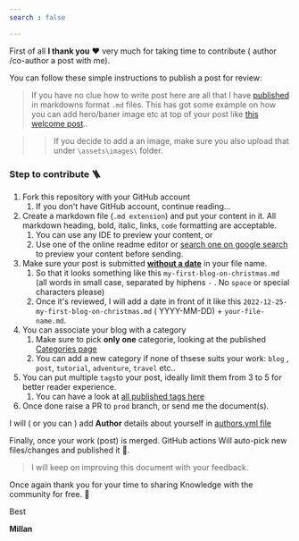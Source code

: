 ```yaml
---
search : false

---
```


First of all **I thank you** ❤️ very much for taking time to contribute ( author /co-author a post with me).

You can follow these simple instructions to publish a post for review:

> If you have no clue how to write post here are all that I have [published](https://github.com/QualityWithMillan/qualitywithmillan.github.io/tree/prod/_posts) in markdowns format `.md` files.
> This has got some example on how you can add hero/baner image etc at top of your post like [this welcome post](https://qualitywithmillan.github.io/welcome.html)..


> > If you decide to add a an image, make sure you also upload that under `\assets\images\` folder.


### Step to contribute 🪜


1. Fork this repository with your GitHub account
    1. If you don't have GitHub account, continue reading...
1.  Create a markdown file (`.md extension`) and put your content in it. All markdown heading, bold, italic, links, `code` formatting are acceptable.
    1. You can use any IDE to preview your content, or
    1. Use one of the online readme editor or [search one on google search](https://www.google.com/search?q=online+readme+editor) to preview your content before sending.
1.  Make sure your post is submitted <ins>**without a date**</ins> in your file name.
    1. So that it looks something like this `my-first-blog-on-christmas.md` (all words in small case, separated by hiphens `-` . No `space` or special characters please)
    1. Once it's reviewed, I will add a date in front of it like this `2022-12-25-my-first-blog-on-christmas.md` ( YYYY-MM-DD) + `your-file-name.md`.
1.  You can associate your blog with a category 
    1. Make sure to pick **only one** categorie, looking at the published [Categories page](https://qualitywithmillan.github.io/categories/)
    1. You can add a new category if none of thsese suits your work:  `blog` , `post`, `tutorial`, `adventure`, `travel` etc.. 
1.  You can put multiple `tags`to your post, ideally limit them from 3 to 5 for better reader experience.
    1. You can have a look at [all published tags here](https://qualitywithmillan.github.io/tags/)
1. Once done raise a PR to `prod` branch, or send me the document(s).

I will ( or you can ) add **Author** details about yourself in [authors.yml file](https://github.com/QualityWithMillan/qualitywithmillan.github.io/blob/prod/_data/authors.yml)


Finally, once your work (post) is merged. GitHub actions Will auto-pick new files/changes and published it 🚀. 




> I will keep on improving this document with your feedback.


Once again thank you for your time to sharing Knowledge with the community for free. 🙏

Best

**Millan** 
